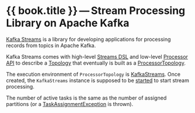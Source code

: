 # {{ book.title }} &mdash; Stream Processing Library on Apache Kafka

[Kafka Streams](https://kafka.apache.org/) is a library for developing applications for processing records from topics in Apache Kafka.

Kafka Streams comes with high-level [Streams DSL](kstream/index.md) and low-level [Processor API](processor/index.md) to describe a [Topology](Topology.md) that eventually is built as a [ProcessorTopology](processor/ProcessorTopology.md).

The execution environment of `ProcessorTopology` is [KafkaStreams](KafkaStreams.md). Once created, the `KafkaStreams` instance is supposed to be [started](KafkaStreams.md#start) to start stream processing.

The number of active tasks is the same as the number of assigned partitions (or a [TaskAssignmentException](StreamsPartitionAssignor.md#validateActiveTaskEncoding) is thrown).
